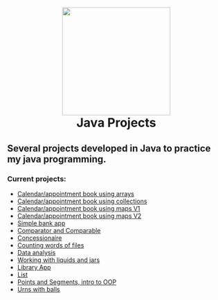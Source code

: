 <h1 align="center">
  <img src="https://docs.oracle.com/javase/10/dcommon/img/1-java.png" width="250">
  <br>
  Java Projects
</h1>

<h2>Several projects developed in Java to practice my java programming.</h2>

<h3> Current projects: </h3>
<ul style="list-style-type:disc">
  <li><a href="https://github.com/memoriasIT/Java-Practice/tree/master/prAgenda">Calendar/appointment book using arrays </a></li>
  <li><a href="https://github.com/memoriasIT/Java-Practice/tree/master/prAgendaColecciones">Calendar/appointment book using collections</a></li>
  <li><a href="https://github.com/memoriasIT/Java-Practice/tree/master/prAgendaMap"> Calendar/appointment book using maps V1</a></li>
  <li><a href="https://github.com/memoriasIT/Java-Practice/tree/master/prAgendaMapas"> Calendar/appointment book using maps V2</a></li>
  <li><a href="https://github.com/memoriasIT/Java-Practice/tree/master/prBanco">Simple bank app</a></li>
  <li><a href="https://github.com/memoriasIT/Java-Practice/tree/master/prClaseComparadora">Comparator and Comparable</a></li>
  <li><a href="https://github.com/memoriasIT/Java-Practice/tree/master/prConcesionario">Concessionaire </a></li>
  <li><a href="https://github.com/memoriasIT/Java-Practice/tree/master/prCuentaPalabrasSimpleFicheros">Counting words of files</a></li>
  <li><a href="https://github.com/memoriasIT/Java-Practice/tree/master/prDatos">Data analysis</a></li>
  <li><a href="https://github.com/memoriasIT/Java-Practice/tree/master/prJarra">Working with liquids and jars </a></li>
  <li><a href="https://github.com/memoriasIT/Java-Practice/tree/master/prLibreria">Library App </a></li>
  <li><a href="https://github.com/memoriasIT/Java-Practice/tree/master/prLista">List </a></li>
  <li><a href="https://github.com/memoriasIT/Java-Practice/tree/master/prPunto">Points and Segments, intro to OOP </a></li>
  <li><a href="https://github.com/memoriasIT/Java-Practice/tree/master/prUrna">Urns with balls</a></li>
</ul>
